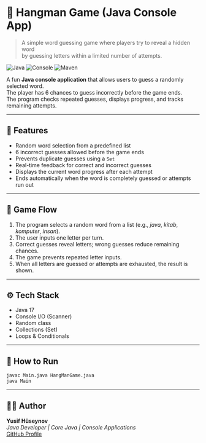 # 🎯 Hangman Game (Java Console App)

> A simple word guessing game where players try to reveal a hidden word  
> by guessing letters within a limited number of attempts.

![Java](https://img.shields.io/badge/Java-17-orange?logo=openjdk)
![Console](https://img.shields.io/badge/Type-Console%20App-blue)
![Maven](https://img.shields.io/badge/Build-Manual%20Execution-lightgrey)

A fun **Java console application** that allows users to guess a randomly selected word.  
The player has 6 chances to guess incorrectly before the game ends.  
The program checks repeated guesses, displays progress, and tracks remaining attempts.

---

## 🚀 Features
- Random word selection from a predefined list  
- 6 incorrect guesses allowed before the game ends  
- Prevents duplicate guesses using a `Set`  
- Real-time feedback for correct and incorrect guesses  
- Displays the current word progress after each attempt  
- Ends automatically when the word is completely guessed or attempts run out  

---

## 🧩 Game Flow
1. The program selects a random word from a list (e.g., *java*, *kitab*, *komputer*, *insan*).  
2. The user inputs one letter per turn.  
3. Correct guesses reveal letters; wrong guesses reduce remaining chances.  
4. The game prevents repeated letter inputs.  
5. When all letters are guessed or attempts are exhausted, the result is shown.

---

## ⚙️ Tech Stack
- Java 17  
- Console I/O (Scanner)  
- Random class  
- Collections (Set)  
- Loops & Conditionals  

---

## 🧰 How to Run
```bash
javac Main.java HangManGame.java
java Main
```
---
## 👨‍💻 Author  
**Yusif Hüseynov**  
*Java Developer | Core Java | Console Applications*  
[GitHub Profile](https://github.com/yusif-hsynv)
